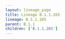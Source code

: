 ```yaml
---
layout: lineage_page
title: Lineage B.1.1.265
lineage: B.1.1.265
parent: B.1.1
children: ['B.1.1.265']
---
```

